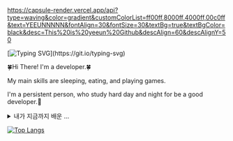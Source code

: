 https://capsule-render.vercel.app/api?type=waving&color=gradient&customColorList=ff00ff,8000ff,4000ff,00c0ff&text=YEEUNNNNN&fontAlign=30&fontSize=30&textBg=true&textBgColor=black&desc=This%20is%20yeeun%20Github&descAlign=60&descAlignY=50



[![Typing SVG](https://readme-typing-svg.demolab.com?font=Fira+Code&weight=700&size=24&pause=1000&color=EECEEA&background=FFFFFF00&center=true&width=435&lines=Welcome+to+my+GitHub+!!!)](https://git.io/typing-svg)

🍀Hi There! I'm a developer.🍀

My main skills are sleeping, eating, and playing games.

I'm a persistent person, who study hard day and night for be a good developer.🥰

<details>
<summary>
  내가 지금까지 배운 ...
</summary>
<div align=center>
<img src="https://img.shields.io/badge/HTML5-red?style=flat&logo=HTML5&logoColor=white"/> <img src="https://img.shields.io/badge/CSS3-blue?style=flat&logo=CSS3&logoColor=white"/> <img src="https://img.shields.io/badge/C-A8B9CC?style=flat&logo=C&logoColor=white"/> <img src="https://img.shields.io/badge/python-3776AB?style=flat&logo=python&logoColor=white"/> <img src="https://img.shields.io/badge/javascript-F7DF1E?style=flat&logo=javascript&logoColor=white"/>

<img src="https://img.shields.io/badge/Notion-000000?style=flat&logo=Notion&logoColor=white"/> <img src="https://img.shields.io/badge/github-181717?style=flat&logo=github&logoColor=white"/> <img src="https://img.shields.io/badge/git-F05032?style=flat&logo=git&logoColor=white"/> <img src="https://img.shields.io/badge/node.js-339933?style=flat&logo=nodedotjs&logoColor=white"/> <img src="https://img.shields.io/badge/mysql-4479A1?style=flat&logo=mysql&logoColor=white"/> <img src="https://img.shields.io/badge/visualstudiocode-007ACC?style=flat&logo=visualstudiocode&logoColor=white"> 
</div>
</details>



[![Top Langs](https://github-readme-stats.vercel.app/api/top-langs/?username=yeeunnnnn&layout=compact&theme=github_dark )](https://github.com/metleeha)
